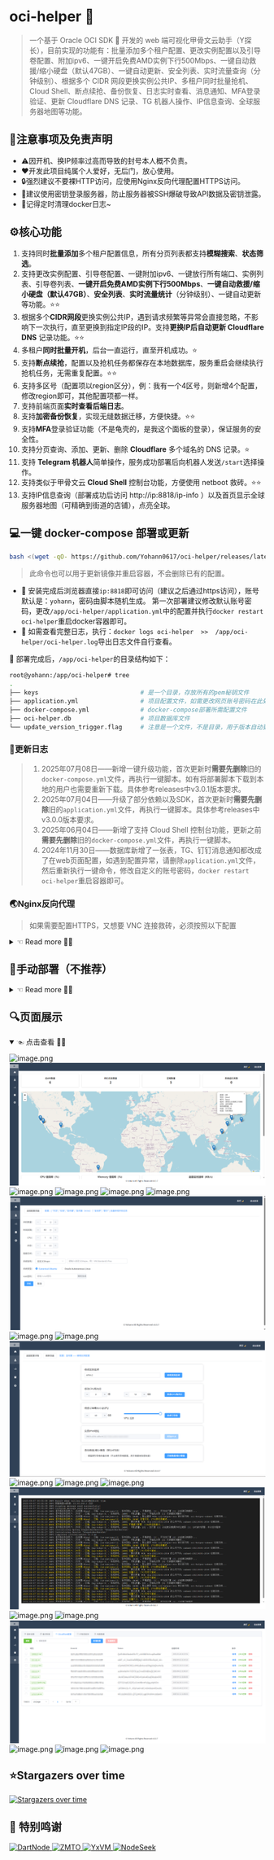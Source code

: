 # oci-helper 🐢

> 一个基于 Oracle OCI SDK 🐢 开发的 web 端可视化甲骨文云助手（Y探长），目前实现的功能有：批量添加多个租户配置、更改实例配置以及引导卷配置、附加ipv6、一键开启免费AMD实例下行500Mbps、一键自动救援/缩小硬盘（默认47GB）、一键自动更新、安全列表、实时流量查询（分钟级别）、根据多个 CIDR 网段更换实例公共IP、多租户同时批量抢机、Cloud Shell、断点续抢、备份恢复、日志实时查看、消息通知、MFA登录验证、更新 Cloudflare DNS 记录、TG 机器人操作、IP信息查询、全球服务器地图等功能。

## 🔔注意事项及免责声明

- ⚠️因开机、换IP频率过高而导致的封号本人概不负责。
- ❤️开发此项目纯属个人爱好，无后门，放心使用。
- 🔒强烈建议不要裸HTTP访问，应使用Nginx反向代理配置HTTPS访问。
- 🔐建议使用密钥登录服务器，防止服务器被SSH爆破导致API数据及密钥泄露。
- 📃记得定时清理docker日志~

## ⚙核心功能

1. 支持同时**批量添加**多个租户配置信息，所有分页列表都支持**模糊搜索**、**状态筛选**。
2. 支持更改实例配置、引导卷配置、一键附加ipv6、一键放行所有端口、实例列表、引导卷列表、**一键开启免费AMD实例下行500Mbps**、**一键自动救援/缩小硬盘（默认47GB）**、**安全列表**、**实时流量统计**（分钟级别）、一键自动更新等功能。⭐⭐
3. 根据多个**CIDR网段**更换实例公共IP，遇到请求频繁等异常会直接忽略，不影响下一次执行，直至更换到指定IP段的IP。支持**更换IP后自动更新 Cloudflare DNS** 记录功能。⭐⭐
4. 多租户**同时批量开机**，后台一直运行，直至开机成功。⭐
5. 支持**断点续抢**，配置以及抢机任务都保存在本地数据库，服务重启会继续执行抢机任务，无需重复配置。⭐⭐
6. 支持多区号（配置项以region区分），例：我有一个4区号，则新增4个配置，修改region即可，其他配置项都一样。
7. 支持前端页面**实时查看后端日志**。
8. 支持**加密备份恢复**，实现无缝数据迁移，方便快捷。⭐⭐
9. 支持**MFA**登录验证功能（不是龟壳的，是我这个面板的登录），保证服务的安全性。
10. 支持分页查询、添加、更新、删除 **Cloudflare** 多个域名的 DNS 记录。⭐
11. 支持 **Telegram 机器人**简单操作，服务成功部署后向机器人发送`/start`选择操作。
12. 支持类似于甲骨文云 **Cloud Shell** 控制台功能，方便使用 netboot 救砖。⭐⭐
13. 支持IP信息查询（部署成功后访问 http://ip:8818/ip-info ）以及首页显示全球服务器地图（可精确到街道的店铺），点亮全球。

## 💻一键 docker-compose 部署或更新

```bash
bash <(wget -qO- https://github.com/Yohann0617/oci-helper/releases/latest/download/sh_oci-helper_install.sh)
```
> 此命令也可以用于更新镜像并重启容器，不会删除已有的配置。

- 🔔 安装完成后浏览器直接`ip:8818`即可访问（建议之后通过https访问），账号默认是：`yohann`，密码由脚本随机生成。
第一次部署建议修改默认账号密码，更改`/app/oci-helper/application.yml`中的配置并执行`docker restart oci-helper`重启docker容器即可。
- 📃 如需查看完整日志，执行：`docker logs oci-helper  >>  /app/oci-helper/oci-helper.log`导出日志文件自行查看。

🎄 部署完成后，`/app/oci-helper`的目录结构如下：
```bash
root@yohann:/app/oci-helper# tree
.
├── keys                            # 是一个目录，存放所有的pem秘钥文件
├── application.yml                 # 项目配置文件，如需更改网页账号密码在此处更改，并执行 docker restart oci-helper 重启容器
├── docker-compose.yml              # docker-compose部署所需配置文件
├── oci-helper.db                   # 项目数据库文件
└── update_version_trigger.flag     # 注意是一个文件，不是目录，用于版本自动更新
````

### 📃更新日志

> 1. 2025年07月08日——新增一键升级功能，首次更新时**需要先删除**旧的`docker-compose.yml`文件，再执行一键脚本。如有将部署脚本下载到本地的用户也需要重新下载。具体参考releases中v3.0.1版本要求。
> 2. 2025年07月04日——升级了部分依赖以及SDK，首次更新时**需要先删除**旧的`application.yml`文件，再执行一键脚本。具体参考releases中v3.0.0版本要求。
> 3. 2025年06月04日——新增了支持 Cloud Shell 控制台功能，更新之前**需要先删除**旧的`docker-compose.yml`文件，再执行一键脚本。
> 4. 2024年11月30日——数据库新增了一张表，TG、钉钉消息通知都改成了在web页面配置，如遇到配置异常，请删除`application.yml`文件，然后重新执行一键命令，修改自定义的账号密码，`docker restart oci-helper`重启容器即可。

### 🌏Nginx反向代理

> 如果需要配置HTTPS，又想要 VNC 连接救砖，必须按照以下配置

<details>
    <summary> ☜ Read more 👨‍💻</summary>

#### 1. 修改 docker-compose.yaml
> 这一步是保证服务端口只有服务器内部网络可以访问，外部无法直接通过IP+端口的方式访问服务，提高安全性。修改完之后需要执行 `cd /app/oci-helper && docker-compose down && docker-compose up -d` 重启服务或者直接再执行一次一键脚本。

`/app/oci-helper/docker-compose.yaml`：
```yaml
services:
  watcher:
    image: ghcr.io/yohann0617/oci-helper-watcher:main
    container_name: oci-helper-watcher
    restart: always
    volumes:
      - /var/run/docker.sock:/var/run/docker.sock
      - /usr/local/bin/docker-compose:/usr/local/bin/docker-compose
      - /app/oci-helper/docker-compose.yml:/app/oci-helper/docker-compose.yml
      - /app/oci-helper/update_version_trigger.flag:/app/oci-helper/update_version_trigger.flag
      - /app/oci-helper/oci-helper.db:/app/oci-helper/oci-helper.db

  oci-helper:
    image: ghcr.io/yohann0617/oci-helper:master
    container_name: oci-helper
    restart: always
    ports:
      - "127.0.0.1:8818:8818" # 修改项
    volumes:
      - /app/oci-helper/application.yml:/app/oci-helper/application.yml
      - /app/oci-helper/oci-helper.db:/app/oci-helper/oci-helper.db
      - /app/oci-helper/keys:/app/oci-helper/keys
      - /app/oci-helper/update_version_trigger.flag:/app/oci-helper/update_version_trigger.flag
    networks:
      - app-network
      
  websockify:
    image: ghcr.io/yohann0617/oci-helper-websockify:master
    container_name: websockify
    restart: always
    ports:
      - "127.0.0.1:6080:6080" # 修改项
    depends_on:
      - oci-helper
    networks:
      - app-network

networks:
  app-network:
    driver: bridge
```

#### 2. Nginx反向代理核心示例
> 修改完记得重启Nginx

```nginx
        location /myvnc/ {
            proxy_pass http://127.0.0.1:6080/;
            proxy_http_version 1.1;
            proxy_set_header Upgrade $http_upgrade;
            proxy_set_header Connection "upgrade";
            proxy_set_header Host $host;
            send_timeout 10800;
            proxy_read_timeout 10800;
            proxy_send_timeout 10800;
        }

        location / {
            add_header Cache-Control no-cache;
            proxy_pass http://127.0.0.1:8818;
            proxy_set_header Host $host;
            proxy_set_header X-Real-IP $remote_addr;
            proxy_set_header X-Forwarded-For $proxy_add_x_forwarded_for;
            proxy_set_header X-Forwarded-Proto $scheme;
            proxy_http_version 1.1;
            proxy_set_header Upgrade $http_upgrade;
            proxy_set_header Connection 'upgrade';
            send_timeout 10800;
            proxy_read_timeout 10800;
            proxy_send_timeout 10800;
        }
```

</details>

## 👶手动部署（不推荐）

<details>
    <summary> ☜ Read more 👨‍💻</summary>

### 1. 新建目录

创建密钥文件存放目录`/app/oci-helper/keys`。

```bash
mkdir -p /app/oci-helper/keys && cd /app/oci-helper
```

### 2. 下载文件

下载[Releases](https://github.com/Yohann0617/oci-helper/releases/tag/deploy)中最新的`application.yml`、`oci-helper.db`、`docker-compose.yml`、`sh_oci-helper_install.sh`这4个文件到`/app/oci-helper`目录下，并修改`application.yml`部分配置。
`sh_oci-helper_install.sh`是部署脚本，可自行修改内容，执行之前记得先`chmod +x /app/oci-helper/sh_oci-helper_install.sh`。

### 3. docker-compose 部署或更新

```bash
chmod +x /app/oci-helper/sh_oci-helper_install.sh && cd /app/oci-helper && ./sh_oci-helper_install.sh
```

> 此脚本也可以用于更新镜像并重启容器，不会删除已有的配置。

</details>

## 🔍页面展示

<details open>
    <summary> ☜ 点击查看 👨‍💻</summary>

![image.png](./img/0-login.png)
![image.png](./img/1-home.png)
![image.png](./img/1-user.png)
![image.png](./img/1-tenantInfo.png)
![image.png](./img/3-add-1.png)
![image.png](./img/3-add-2.png)
![image.png](./img/3-create.png)
![image.png](./img/3-instance-details.png)
![image.png](./img/3-instance-vnc.png)
![image.png](./img/3-instance-cfg.png)
![image.png](./img/3-security-rule.png)
![image.png](./img/3-traffic.png)
![image.png](./img/4-task.png)
![image.png](./img/5-log.png)
![image.png](./img/6-basic-cfg.png)
![image.png](./img/7-backup.png)
![image.png](./img/7-cf.png)
![image.png](./img/8-inform.png)
![image.png](./img/9-tg-bot-1.jpg)
![image.png](./img/9-tg-bot-2.jpg)

</details>

## ⭐Stargazers over time

[![Stargazers over time](https://starchart.cc/Yohann0617/oci-helper.svg?variant=adaptive)](https://starchart.cc/Yohann0617/oci-helper)

## 🙏 特别鸣谢

<p align="left">
  <a href="https://dartnode.com" title="Powered by DartNode - Free VPS for Open Source">
    <img src="https://dartnode.com/branding/DN-Open-Source-sm.png" alt="DartNode" height="50">
  </a>

  <a href="https://zmto.com" title="Powered by ZMTO">
    <img src="https://console.zmto.com/templates/2019/dist/images/logo_white.svg" alt="ZMTO" height="50">
  </a>

  <a href="https://yxvm.com/" title="Powered by YxVM">
    <img src="https://yxvm.com/assets/img/logo.png" alt="YxVM" height="50">
  </a>

  <a href="https://www.nodeseek.com/" title="Powered by NodeSeek">
    <img src="https://cdn.nodeimage.com/i/xq07HPt3MvpzeKT2Du6o0KDoWcWlcYSY.webp" alt="NodeSeek" height="50">
  </a>
</p>





